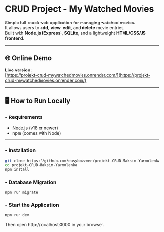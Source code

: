 # CRUD Project - My Watched Movies

Simple full-stack web application for managing watched movies.  
It allows users to **add**, **view**, **edit**, and **delete** movie entries.  
Built with **Node.js (Express)**, **SQLite**, and a lightweight **HTML/CSS/JS frontend**.

---

## 🌐 Online Demo

**Live version:**  
[https://projekt-crud-mywatchedmovies.onrender.com/](https://projekt-crud-mywatchedmovies.onrender.com/)

---

## 🖥 How to Run Locally

### - Requirements
- [Node.js](https://nodejs.org/) (v18 or newer)
- npm (comes with Node)

---

### - Installation

```bash
git clone https://github.com/easybowzmen/projekt-CRUD-Maksim-Yarmolenka.git
cd projekt-CRUD-Maksim-Yarmolenka
npm install
```
### - Database Migration
```bash
npm run migrate
```

### - Start the Application
```bash
npm run dev
```
Then open http://localhost:3000 in your browser.
